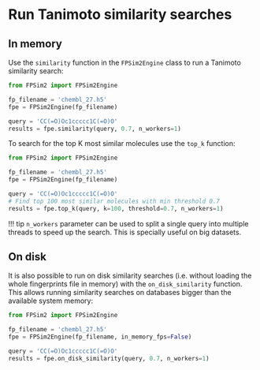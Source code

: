 # Run Tanimoto similarity searches

## In memory

Use the `similarity` function in the `FPSim2Engine` class to run a Tanimoto similarity search:

```python
from FPSim2 import FPSim2Engine

fp_filename = 'chembl_27.h5'
fpe = FPSim2Engine(fp_filename)

query = 'CC(=O)Oc1ccccc1C(=O)O'
results = fpe.similarity(query, 0.7, n_workers=1)
```


To search for the top K most similar molecules use the `top_k` function:

```python
from FPSim2 import FPSim2Engine

fp_filename = 'chembl_27.h5'
fpe = FPSim2Engine(fp_filename)

query = 'CC(=O)Oc1ccccc1C(=O)O'
# Find top 100 most similar molecules with min threshold 0.7
results = fpe.top_k(query, k=100, threshold=0.7, n_workers=1)
```

!!! tip
    `n_workers` parameter can be used to split a single query into multiple threads to speed up the search. This is specially useful on big datasets.

## On disk

It is also possible to run on disk similarity searches (i.e. without loading the whole fingerprints file in memory) with the `on_disk_similarity` function. This allows running similarity searches on databases bigger than the available system memory:

```python
from FPSim2 import FPSim2Engine

fp_filename = 'chembl_27.h5'
fpe = FPSim2Engine(fp_filename, in_memory_fps=False)

query = 'CC(=O)Oc1ccccc1C(=O)O'
results = fpe.on_disk_similarity(query, 0.7, n_workers=1)
```
